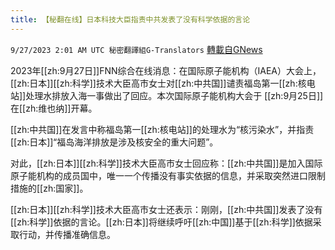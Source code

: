 ```yaml
---
title: 【秘翻在线】日本科技大臣指责中共发表了没有科学依据的言论
---
```

`9/27/2023 2:01 AM UTC 秘密翻譯組G-Translators` [轉載自GNews](https://gnews.org/articles/1745206)

2023年[[zh:9月27日]]FNN综合在线消息：在国际原子能机构（IAEA）大会上，[[zh:日本]][[zh:科学]]技术大臣高市女士对[[zh:中共国]]谴责福岛第一[[zh:核电站]]处理水排放入海一事做出了回应。本次国际原子能机构大会于 [[zh:9月25日]]在[[zh:维也纳]]开幕。

[[zh:中共国]]在发言中称福岛第一[[zh:核电站]]的处理水为“核污染水”，并指责[[zh:日本]]“福岛海洋排放是涉及核安全的重大问题”。

对此，[[zh:日本]][[zh:科学]]技术大臣高市女士回应称：[[zh:中共国]]是加入国际原子能机构的成员国中，唯一一个传播没有事实依据的信息，并采取突然进口限制措施的[[zh:国家]]。

[[zh:日本]][[zh:科学]]技术大臣高市女士还表示：刚刚，[[zh:中共国]]发表了没有[[zh:科学]]依据的言论。[[zh:日本]]将继续呼吁[[zh:中国]]基于[[zh:科学]]依据采取行动，并传播准确信息。
